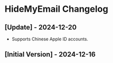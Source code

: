 # HideMyEmail Changelog

## [Update] - 2024-12-20

- Supports Chinese Apple ID accounts.

## [Initial Version] - 2024-12-16

